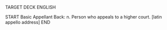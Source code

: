 TARGET DECK
ENGLISH

START
Basic
Appellant
Back: n. Person who appeals to a higher court. [latin appello address]
END
